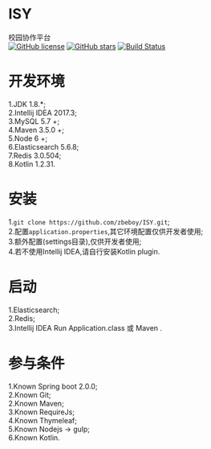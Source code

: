 # ISY
校园协作平台  
[![GitHub license](https://img.shields.io/badge/license-MIT-blue.svg)](https://raw.githubusercontent.com/zbeboy/ISY/dev/LICENSE) 
[![GitHub stars](https://img.shields.io/github/stars/zbeboy/ISY.svg)](https://github.com/zbeboy/ISY/stargazers) 
[![Build Status](https://travis-ci.org/zbeboy/ISY.svg?branch=dev)](https://travis-ci.org/zbeboy/ISY)
# 开发环境
1.JDK 1.8.*;  
2.Intellij IDEA 2017.3;  
3.MySQL 5.7 +;  
4.Maven 3.5.0 +;  
5.Node 6 +;  
6.Elasticsearch 5.6.8;  
7.Redis 3.0.504;  
8.Kotlin 1.2.31.
# 安装
1.`git clone https://github.com/zbeboy/ISY.git`;  
2.配置`application.properties`,其它环境配置仅供开发者使用;  
3.额外配置(settings目录),仅供开发者使用;  
4.若不使用Intellij IDEA,请自行安装Kotlin plugin.
# 启动
1.Elasticsearch;  
2.Redis;  
3.Intellij IDEA Run Application.class 或 Maven .  
# 参与条件
1.Known Spring boot 2.0.0;  
2.Known Git;  
2.Known Maven;  
3.Known RequireJs;  
4.Known Thymeleaf;  
5.Known Nodejs -> gulp;  
6.Known Kotlin.
